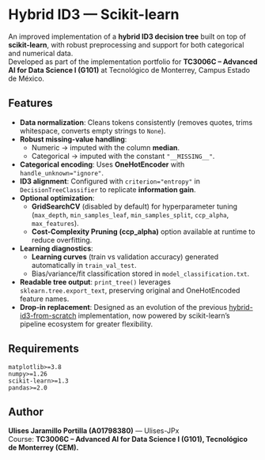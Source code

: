 # Hybrid ID3 — Scikit-learn

An improved implementation of a **hybrid ID3 decision tree** built on top of **scikit-learn**, with robust preprocessing and support for both categorical and numerical data.  
Developed as part of the implementation portfolio for **TC3006C – Advanced AI for Data Science I (G101)** at Tecnológico de Monterrey, Campus Estado de México.

## Features

- **Data normalization**: Cleans tokens consistently (removes quotes, trims whitespace, converts empty strings to `None`).  
- **Robust missing-value handling**:  
  - Numeric → imputed with the column **median**.  
  - Categorical → imputed with the constant `"__MISSING__"`.  
- **Categorical encoding**: Uses **OneHotEncoder** with `handle_unknown="ignore"`.  
- **ID3 alignment**: Configured with `criterion="entropy"` in `DecisionTreeClassifier` to replicate **information gain**.  
- **Optional optimization**:  
  - **GridSearchCV** (disabled by default) for hyperparameter tuning (`max_depth`, `min_samples_leaf`, `min_samples_split`, `ccp_alpha`, `max_features`).  
  - **Cost-Complexity Pruning (ccp_alpha)** option available at runtime to reduce overfitting.  
- **Learning diagnostics**:  
  - **Learning curves** (train vs validation accuracy) generated automatically in `train_val_test`.  
  - Bias/variance/fit classification stored in `model_classification.txt`.  
- **Readable tree output**: `print_tree()` leverages `sklearn.tree.export_text`, preserving original and OneHotEncoded feature names.  
- **Drop-in replacement**: Designed as an evolution of the previous [hybrid-id3-from-scratch](https://github.com/Ulises-JPx/hybrid-id3-from-scratch) implementation, now powered by scikit-learn’s pipeline ecosystem for greater flexibility.

## Requirements

```text
matplotlib>=3.8
numpy>=1.26
scikit-learn>=1.3
pandas>=2.0
```

## Author

**Ulises Jaramillo Portilla (A01798380)** — Ulises-JPx  
Course: **TC3006C – Advanced AI for Data Science I (G101), Tecnológico de Monterrey (CEM).**
